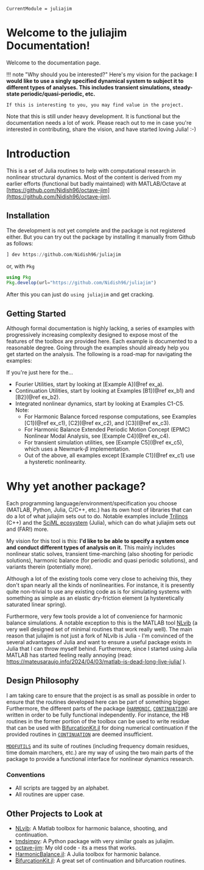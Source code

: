 ```@meta
CurrentModule = juliajim
```

# Welcome to the juliajim Documentation!

Welcome to the documentation page. 

!!! note "Why should you be interested?"
    Here's my vision for the package: **I would like to use a singly specified dynamical system to subject it to different types of analyses. This includes transient simulations, steady-state periodic/quasi-periodic, etc.**
	
	If this is interesting to you, you may find value in the project. 

Note that this is still under heavy development. It is functional but the documentation needs a lot of work. Please reach out to me in case you're interested in contributing, share the vision, and have started loving Julia! :-)

# Introduction

This is a set of Julia routines to help with computational research in nonlinear structural dynamics. Most of the content is derived from my earlier efforts (functional but badly maintained) with MATLAB/Octave at [https://github.com/Nidish96/octave-jim](https://github.com/Nidish96/octave-jim).

## Installation

The development is not yet complete and the package is not registered either. But you can try out the package by installing it manually from Github as follows:
```julia
] dev https://github.com/Nidish96/juliajim
```
or, with `Pkg`
```julia
using Pkg
Pkg.develop(url="https://github.com/Nidish96/juliajim")
```
After this you can just do `using juliajim` and get cracking.

## Getting Started

Although formal documentation is highly lacking, a series of examples with progressively increasing complexity designed to expose most of the features of the toolbox are provided here. Each example is documented to a reasonable degree. Going through the examples should already help you get started on the analysis. The following is a road-map for navigating the examples:

If you're just here for the...
  * Fourier Utilities, start by looking at [Example A](@ref ex_a).
  * Continuation Utilities, start by looking at Examples [B1](@ref ex_b1) and [B2](@ref ex_b2).
  * Integrated nonlinear dynamics, start by looking at Examples C1-C5. Note:
      * For Harmonic Balance forced response computations, see Examples [C1](@ref ex_c1), [C2](@ref ex_c2), and [C3](@ref ex_c3).
      * For Harmonic Balance Extended Periodic Motion Concept (EPMC) Nonlinear Modal Analysis, see [Example C4](@ref ex_c4).
      * For transient simulation utilities, see [Example C5](@ref ex_c5), which uses a Newmark-$\beta$ implementation.
      * Out of the above, all examples except [Example C1](@ref ex_c1) use a hysteretic nonlinearity.

# Why yet another package?

Each programming language/environment/specification you choose (MATLAB, Python, Julia, C/C++, etc.) has its own host of libraries that can do a lot of what juliajim sets out to do. Notable examples include [Trilinos](https://trilinos.github.io/) (C++) and the [SciML ecosystem](https://sciml.ai/) (Julia), which can do what juliajim sets out and (FAR!) more.

My vision for this tool is this: **I'd like to be able to specify a system once and conduct different types of analysis on it.** This mainly includes nonlinear static solves, transient time-marching (also shooting for periodic solutions), harmonic balance (for periodic and quasi periodic solutions), and variants therein (potentially more).

Although a lot of the existing tools come very close to acheiving this, they don't span nearly all the kinds of nonlinearities. For instance, it is presently quite non-trivial to use any existing code as is for simulating systems with something as simple as an elastic dry-friction element (a hysteretically saturated linear spring).

Furthermore, very few tools provide a lot of convenience for harmonic balance simulations. A notable exception to this is the MATLAB tool [NLvib](https://github.com/maltekrack/NLvib) (a very well designed set of minimal routines that work really well). The main reason that juliajim is not just a fork of NLvib is Julia - I'm convinced of the several advantages of Julia and want to ensure a useful package exists in Julia that I can throw myself behind. Furthermore, since I started using Julia MATLAB has started feeling really annoying (read: https://mateusaraujo.info/2024/04/03/matlab-is-dead-long-live-julia/ ).

## Design Philosophy

I am taking care to ensure that the project is as small as possible in order to ensure that the routines developed here can be part of something bigger. Furthermore, the different parts of the package ([`HARMONIC`](@ref), [`CONTINUATION`](@ref)) are written in order to be fully functional independently. For instance, the HB routines in the former portion of the toolbox can be used to write residue that can be used with [BifurcationKit.jl](https://github.com/bifurcationkit/BifurcationKit.jl) for doing numerical continuation if the provided routines in [`CONTINUATION`](@ref) are deemed insufficient. 

[`MDOFUTILS`](@ref) and its suite of routines (including frequency domain residues, time domain marchers, etc.) are my way of using the two main parts of the package to provide a functional interface for nonlinear dynamics research.

### Conventions
  * All scripts are tagged by an alphabet. 
  * All routines are upper case. 

## Other Projects to Look at
+ [NLvib](https://github.com/maltekrack/NLvib): A Matlab toolbox for harmonic balance, shooting, and continuation.
+ [tmdsimpy](https://github.com/tmd-lab/tmdsimpy): A Python package with very similar goals as juliajim.
+ [octave-jim](https://github.com/Nidish96/octave-jim): My old code - its a mess that works.
+ [HarmonicBalance.jl](https://github.com/QuantumEngineeredSystems/HarmonicBalance.jl): A Julia toolbox for harmonic balance. 
+ [BifurcationKit.jl](https://github.com/bifurcationkit/BifurcationKit.jl): A great set of continuation and bifurcation routines.

